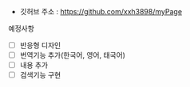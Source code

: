 - 깃허브 주소 : https://github.com/xxh3898/myPage

예정사항
- [ ] 반응형 디자인
- [ ] 번역기능 추가(한국어, 영어, 태국어)
- [ ] 내용 추가
- [ ] 검색기능 구현